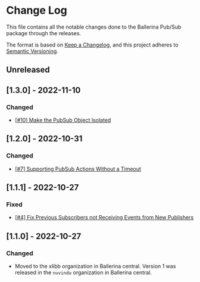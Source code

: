 # Change Log
This file contains all the notable changes done to the Ballerina Pub/Sub package through the releases.

The format is based on [Keep a Changelog](https://keepachangelog.com/en/1.0.0/), and this project adheres to [Semantic Versioning](https://semver.org/spec/v2.0.0.html).

## Unreleased

## [1.3.0] - 2022-11-10

### Changed
- [[#10] Make the PubSub Object Isolated](https://github.com/xlibb/module-pubsub/issues/7)

## [1.2.0] - 2022-10-31

### Changed
- [[#7] Supporting PubSub Actions Without a Timeout](https://github.com/xlibb/module-pubsub/issues/7)

## [1.1.1] - 2022-10-27

### Fixed
- [[#4] Fix Previous Subscribers not Receiving Events from New Publishers](https://github.com/xlibb/module-pubsub/issues/4)

## [1.1.0] - 2022-10-27

### Changed
- Moved to the xlibb organization in Ballerina central. Version 1 was released in the `nuvindu` organization in Ballerina central.
